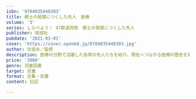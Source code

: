 ```yaml
---
isbn: '9784035448303'
title: 郷土の発展につくした先人　医療
volume: '3'
series: しらべよう！ 47都道府県　郷土の発展につくした先人
publisher: 偕成社
pubdate: '2021-03-01'
cover: 'https://cover.openbd.jp/9784035448303.jpg'
author: 北俊夫／監修
description: 医療の分野で活躍した各県の先人たちを紹介。現在へつながる医療の歴史を切りひらいてきたのはどんな人たちだったのか調べてみよう！
price: '3000'
genre: 児童図書
target: 児童
format: 全集・双書
content: 伝記

---
```

